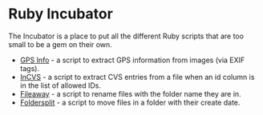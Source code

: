 Ruby Incubator
==============

The Incubator is a place to put all the different Ruby scripts that are too small to be a gem on their own.

* [GPS Info](./GPS_info) - a script to extract GPS information from images (via EXIF tags).
* [InCVS](./InCVS/) - a script to extract CVS entries from a file when an id column is in the list of allowed IDs.
* [Fileaway](./fileaway) - a script to rename files with the folder name they are in. 
* [Foldersplit](./foldersplit) - a script to move files in a folder with their create date. 
